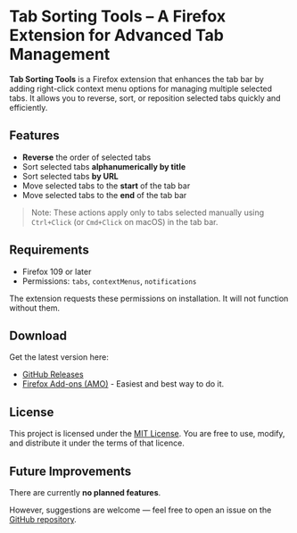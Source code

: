 # Tab Sorting Tools – A Firefox Extension for Advanced Tab Management

**Tab Sorting Tools** is a Firefox extension that enhances the tab bar by adding right-click context menu options for managing multiple selected tabs. It allows you to reverse, sort, or reposition selected tabs quickly and efficiently.

## Features

- **Reverse** the order of selected tabs
- Sort selected tabs **alphanumerically by title**
- Sort selected tabs **by URL**
- Move selected tabs to the **start** of the tab bar
- Move selected tabs to the **end** of the tab bar

> Note: These actions apply only to tabs selected manually using `Ctrl+Click` (or `Cmd+Click` on macOS) in the tab bar.

## Requirements

- Firefox 109 or later
- Permissions: `tabs`, `contextMenus`, `notifications`

The extension requests these permissions on installation. It will not function without them.

## Download

Get the latest version here:

- [GitHub Releases](https://github.com/yourusername/yourrepo/releases)  
- [Firefox Add-ons (AMO)](https://addons.mozilla.org/en-US/firefox/addon/your-addon-id/) - Easiest and best way to do it.

## License

This project is licensed under the [MIT License](LICENSE). You are free to use, modify, and distribute it under the terms of that licence.

## Future Improvements

There are currently **no planned features**.

However, suggestions are welcome — feel free to open an issue on the [GitHub repository]().
